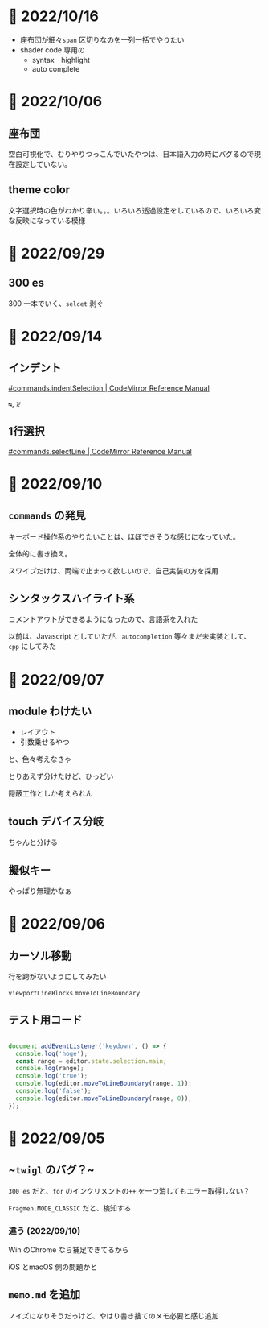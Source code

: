 # 📝 2022/10/16

- 座布団が細々`span` 区切りなのを一列一括でやりたい
- shader code 専用の
  - syntax　highlight
  - auto complete

# 📝 2022/10/06

## 座布団

空白可視化で、むりやりつっこんでいたやつは、日本語入力の時にバグるので現在設定していない。

## theme color

文字選択時の色がわかり辛い。。。いろいろ透過設定をしているので、いろいろ変な反映になっている模様

# 📝 2022/09/29

## 300 es

300 一本でいく、`selcet` 剥ぐ

# 📝 2022/09/14

## インデント

[#commands.indentSelection | CodeMirror Reference Manual](https://codemirror.net/docs/ref/#commands.indentSelection)

`↹`, `᳅`

## 1行選択

[#commands.selectLine | CodeMirror Reference Manual](https://codemirror.net/docs/ref/#commands.selectLine)

# 📝 2022/09/10

## `commands` の発見

キーボード操作系のやりたいことは、ほぼできそうな感じになっていた。

全体的に書き換え。

スワイプだけは、両端で止まって欲しいので、自己実装の方を採用

## シンタックスハイライト系

コメントアウトができるようになったので、言語系を入れた

以前は、Javascript としていたが、`autocompletion` 等々まだ未実装として、`cpp` にしてみた

# 📝 2022/09/07

## module わけたい

- レイアウト
- 引数乗せるやつ

と、色々考えなきゃ

とりあえず分けたけど、ひっどい

隠蔽工作としか考えられん

## touch デバイス分岐

ちゃんと分ける

## 擬似キー

やっぱり無理かなぁ

# 📝 2022/09/06

## カーソル移動

行を跨がないようにしてみたい

`viewportLineBlocks`
`moveToLineBoundary`

## テスト用コード

``` .js

document.addEventListener('keydown', () => {
  console.log('hoge');
  const range = editor.state.selection.main;
  console.log(range);
  console.log('true');
  console.log(editor.moveToLineBoundary(range, 1));
  console.log('false');
  console.log(editor.moveToLineBoundary(range, 0));
});

```

# 📝 2022/09/05

## ~`twigl` のバグ？~

`300 es` だと、`for` のインクリメントの`++` を一つ消してもエラー取得しない？

`Fragmen.MODE_CLASSIC` だと、検知する

### 違う (2022/09/10)

Win のChrome なら補足できてるから

iOS とmacOS 側の問題かと

## `memo.md` を追加

ノイズになりそうだっけど、やはり書き捨てのメモ必要と感じ追加
